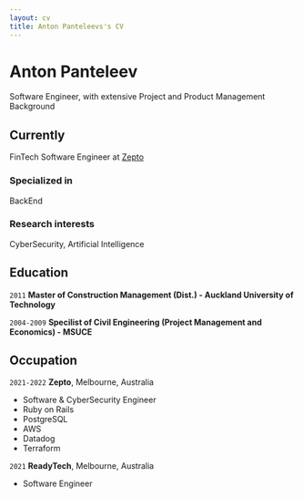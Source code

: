 ```yaml
---
layout: cv
title: Anton Panteleevs's CV
---
```

# Anton Panteleev

Software Engineer, with extensive Project and Product Management Background

## Currently

FinTech Software Engineer at [Zepto](https://www.zepto.com.au/)

### Specialized in

BackEnd


### Research interests

CyberSecurity, Artificial Intelligence


## Education

`2011`
__Master of Construction Management (Dist.) - Auckland University of Technology__

`2004-2009`
__Specilist of Civil Engineering (Project Management and Economics) - MSUCE__

<!-- ## Awards

`2012`
President, *Royal Society*, London, UK

Associate, *French Academy of Science*, Paris, France -->


<!-- ### Journals

`1669`
Newton Sir I, De analysi per æquationes numero terminorum infinitas. 

`1669`
Lectiones opticæ.

etc. etc. etc.

### Patents

`2012`
Infinitesimal calculus for solutions to physics problems, [SMBC](http://www.techdirt.com/articles/20121011/09312820678/if-patents-had-been-around-time-newton.shtml) patent 001
 -->

## Occupation

`2021-2022`
__Zepto__, Melbourne, Australia

- Software & CyberSecurity Engineer
- Ruby on Rails
- PostgreSQL
- AWS
- Datadog
- Terraform


`2021`
__ReadyTech__, Melbourne, Australia

- Software Engineer
